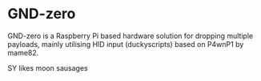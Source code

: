 # GND-zero
GND-zero is a Raspberry Pi based hardware solution for dropping multiple payloads, mainly utilising HID input (duckyscripts) based on P4wnP1 by mame82. 

SY likes moon sausages
